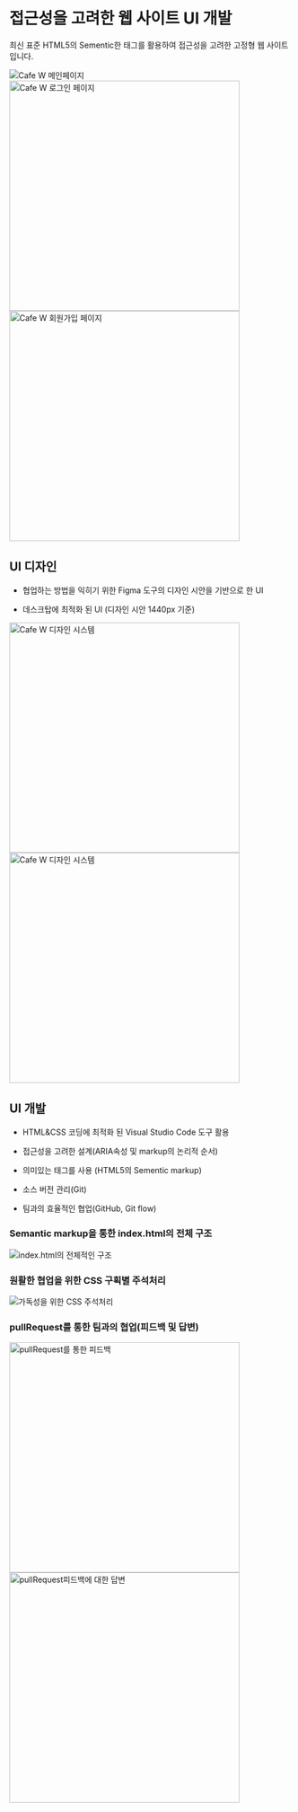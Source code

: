# 접근성을 고려한 웹 사이트 UI 개발

최신 표준 HTML5의 Sementic한 태그를 활용하여 접근성을 고려한 고정형 웹 사이트입니다.

<img src="https://user-images.githubusercontent.com/71176945/99017572-93841e80-259b-11eb-9d4f-8a66daca916c.PNG" alt="Cafe W 메인페이지">
<div>
  <img src="https://user-images.githubusercontent.com/71176945/99017574-94b54b80-259b-11eb-955e-8911d27b4764.PNG" alt="Cafe W 로그인 페이지" width="410">
  <img src="https://user-images.githubusercontent.com/71176945/99017576-954de200-259b-11eb-9337-f90e0ef9e262.PNG" alt="Cafe W 회원가입 페이지" width="410">
</div>

## UI 디자인

- 협업하는 방법을 익히기 위한 Figma 도구의 디자인 시안을 기반으로 한 UI

- 데스크탑에 최적화 된 UI (디자인 시안 1440px 기준)

<img src="https://user-images.githubusercontent.com/71176945/99018544-b0215600-259d-11eb-81ba-d5f2c1d15044.png" alt="Cafe W 디자인 시스템" width="410" style="display: inline-block;">
<img src="https://user-images.githubusercontent.com/71176945/99018745-2f168e80-259e-11eb-8c46-9748839ca2dd.png" alt="Cafe W 디자인 시스템" width="410" style="display: inline-block;">

## UI 개발

- HTML&CSS 코딩에 최적화 된 Visual Studio Code 도구 활용

- 접근성을 고려한 설계(ARIA속성 및 markup의 논리적 순서)

- 의미있는 태그를 사용 (HTML5의 Sementic markup)

- 소스 버전 관리(Git)

- 팀과의 효율적인 협업(GitHub, Git flow)

### Semantic markup을 통한 index.html의 전체 구조
<img src="https://user-images.githubusercontent.com/71176945/99019641-16a77380-25a0-11eb-85a2-dafc0377dd93.PNG" alt="index.html의 전체적인 구조">

### 원활한 협업을 위한 CSS 구획별 주석처리
<img src="https://user-images.githubusercontent.com/71176945/99019645-18713700-25a0-11eb-918a-a2db3252acb3.PNG" alt="가독성을 위한 CSS 주석처리">

### pullRequest를 통한 팀과의 협업(피드백 및 답변)
<img src="https://user-images.githubusercontent.com/71176945/99019879-b2d17a80-25a0-11eb-990e-d4bafc00b4e7.PNG" alt="pullRequest를 통한 피드백" width="410" style="display: inline-block;">
<img src="https://user-images.githubusercontent.com/71176945/99019902-c381f080-25a0-11eb-9c45-b2581f1f11c7.PNG" alt="pullRequest피드백에 대한 답변" width="410" style="display: inline-block;">

